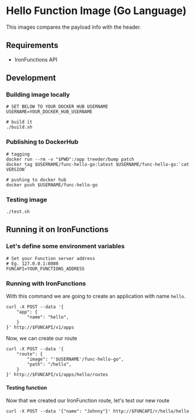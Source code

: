 # Hello Function Image (Go Language)

This images compares the payload info with the header.

## Requirements

- IronFunctions API

## Development

### Building image locally

```
# SET BELOW TO YOUR DOCKER HUB USERNAME
USERNAME=YOUR_DOCKER_HUB_USERNAME

# build it
./build.sh
```

### Publishing to DockerHub

```
# tagging
docker run --rm -v "$PWD":/app treeder/bump patch
docker tag $USERNAME/func-hello-go:latest $USERNAME/func-hello-go:`cat VERSION`

# pushing to docker hub
docker push $USERNAME/func-hello-go
```

### Testing image

```
./test.sh
```

## Running it on IronFunctions

### Let's define some environment variables

```
# Set your Function server address
# Eg. 127.0.0.1:8080
FUNCAPI=YOUR_FUNCTIONS_ADDRESS
```

### Running with IronFunctions

With this command we are going to create an application with name `hello`.

```
curl -X POST --data '{
    "app": {
        "name": "hello",
    }
}' http://$FUNCAPI/v1/apps
```

Now, we can create our route

```
curl -X POST --data '{
    "route": {
        "image": "'$USERNAME'/func-hello-go",
        "path": "/hello",
    }
}' http://$FUNCAPI/v1/apps/hello/routes
```

#### Testing function

Now that we created our IronFunction route, let's test our new route

```
curl -X POST --data '{"name": "Johnny"}' http://$FUNCAPI/r/hello/hello
```